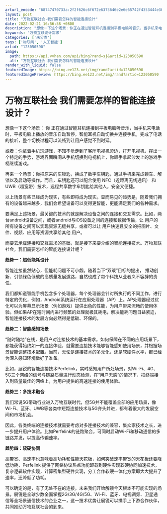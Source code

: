 ```yaml
---
arturl_encode: "68747470733a:2f2f626c6f672e6373646e2e6e65742f4353444e303732372f:61727469636c652f64657461696c732f313233303530353930"
layout: post
title: "万物互联社会-我们需要怎样的智能连接设计"
date: 2022-02-21 16:56:58 +0800
description: "想像一下这个场景：你正在通过智能耳机连接到平板电脑听音乐，当手机来电话时，平板电脑上播放的音乐自动暂"
keywords: "万物互联设计需求"
categories: ['未分类']
tags: ['物联网', '人工智能']
artid: "123050590"
image:
  path: https://api.vvhan.com/api/bing?rand=sj&artid=123050590
  alt: "万物互联社会-我们需要怎样的智能连接设计"
render_with_liquid: false
featuredImage: https://bing.ee123.net/img/rand?artid=123050590
featuredImagePreview: https://bing.ee123.net/img/rand?artid=123050590
---
```


# 万物互联社会 我们需要怎样的智能连接设计？

想像一下这个场景：
你
正在通过智能耳机连接到平板电脑听音乐，当手机来电话时，平板电脑上播放的音乐自动暂停，智能耳机自动切换并连接手机，完成了电话的接听，整个切换过程可以流畅到让用户感觉不到时延。

或者：你拿着手机玩游戏，不知不觉走到了客厅电视机旁边，打开电视机，挥出一个特定的手势，游戏界面瞬间从手机切换到电视机上，你顺手拿起沙发上的游戏手柄继续游戏。

再来一个场景：你把原来的车锁匙，换成了数字车钥匙，通过手机来完成锁车、解锁以及启动等操作。而且，车钥匙还可以配合使用 NFC（近距离无线通讯） 和UWB（超宽带）技术，远程共享数字车钥匙给其他人，安全又便捷。

以上场景有些已经成为现实，有些即将成为现实。显而易见的趋势是，随着我们拥有的设备越来越多，我们会希望设备可以变得更智能，更能满足我们的各种需求。

要满足上述场景，最关键的技术的就是解决设备之间的连接和交互需求。比如，两台android设备之间，或者android与iOS设备之间的连接和数据传输，让
用户的所有设备之间可以实现资源无缝共享，或者可以让
用户快速且安全的把图片、文件、视频、应用等资源共享给其他
用户。

而要去承载连接和交互需求的基础，就是接下来要介绍的智能连接技术。万物互联社会，我们需要怎样的智能连接设计呢？

**趋势一：超低能耗设计**

智能连接虽然贴心，但能耗问题不可小觑。随着当下“双碳”目标的提出，
推动创新、引领绿色低碳的高质量发展道路，自然也成了每个科技从业者义不容辞的责任。

我们都知道智能手机包含多个处理器，每个处理器会针对所执行的不同工作，进行特定的优化，例如，Android系统运行在应用处理器（AP）上。AP处理器经过优化可以为屏幕显示场景（例如游戏）提供出色的性能，为用户带来流畅的使用体验。但如果AP在短时间内进行频繁的处理就极其耗电，解决能耗问题日益紧迫，智能连接技术的发展方向必然得是低碳、环保的。

**趋势二：智能感知场景**

“随时随地”在线，是用户对连接技术的基本需求。如何保障在不同的应用场景下，都能获得始终如一的连接体验，就需要连接技术能够智能感知使用场景，并根据场景智能调整技术配置。当前，无论是连接技术的多元化，还是软硬件水平，都已经为深入感知环境做好了准备。

比如，展锐的智能连接技术Perfelink，实时感知用户所处场景，对Wi-Fi、4G、5G三个网络的信号与链路质量进行动态检测，在“用户无感”的情况下，把终端接入到质量最佳的网络上，为用户提供的高速连接的使用体验。

**趋势三：多技术融合**

我们常说5G带动行业进入万物互联时代，但5G并不能覆盖全部的应用场景，像Wi-Fi、蓝牙、UWB等各类中短距连接技术与5G齐头并进，都有着很大的发展空间和市场机会。

因此，各类终端的连接技术就需要考虑对多连接技术的兼容，集众家技术之长，进一步提升用户体验。比如Perfelink的链路聚合，可同时启动Wi-Fi和移动通信的多链路并发，以提高传输速率。

**趋势四：软硬协同**

高带宽、高速率也意味着高功耗和性能天花板，如何突破速率带宽的天花板还要降低功耗，Perfelink 提供了网络协议热点功能卸载到硬件实现软硬协同加速技术，复杂逻辑软件实现，计算密集型硬件实现，分工合作软硬一体化方案即大大提升了速率，还降低了功耗。

可以确定的是，有了无处不在的连接，未来我们开始解锁今天根本不可能实现的场景。展锐是全球少数全面掌握2G/3G/4G/5G、Wi-Fi、蓝牙、电视调频、卫星通信等全场景通信技术的企业之一，这一技术优势让展锐可以携手上下游合作伙伴，共同推动万物互联社会的到来。
